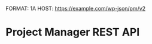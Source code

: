 FORMAT: 1A
HOST: https://example.com/wp-json/pm/v2

# Project Manager REST API
<!-- include(includes/projects.apib) -->
<!-- include(includes/projects_settings.apib) -->
<!-- include(includes/projects_categories.apib) -->
<!-- include(includes/projects_discussion.apib) -->
<!-- include(includes/projects_comments.apib) -->
<!-- include(includes/projects_task.apib) -->
<!-- include(includes/projects_tasklist.apib) -->
<!-- include(includes/projects_millestone.apib) -->
<!-- include(includes/projects_files.apib) -->
<!-- include(includes/projects_user.apib) -->
<!-- include(includes/projects_role.apib) -->
<!-- include(includes/projects_mytask.apib) -->
<!-- include(includes/trello.apib) -->




